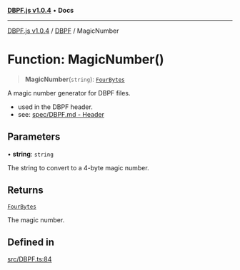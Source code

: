 [**DBPF.js v1.0.4**](../../README.md) • **Docs**

***

[DBPF.js v1.0.4](../../README.md) / [DBPF](../README.md) / MagicNumber

# Function: MagicNumber()

> **MagicNumber**(`string`): [`FourBytes`](../../BufferStore/type-aliases/FourBytes.md)

A magic number generator for DBPF files.
- used in the DBPF header.
- see: [spec/DBPF.md - Header](spec/DBPF.md#header)

## Parameters

• **string**: `string`

The string to convert to a 4-byte magic number.

## Returns

[`FourBytes`](../../BufferStore/type-aliases/FourBytes.md)

The magic number.

## Defined in

[src/DBPF.ts:84](https://github.com/anonhostpi/DBPF.js/blob/5970b3db05862f3a4fc27886740f0325e027cf60/src/DBPF.ts#L84)

